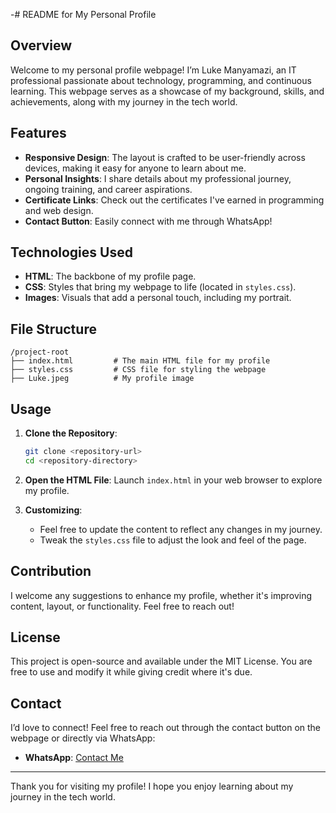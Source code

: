 -# README for My Personal Profile

## Overview

Welcome to my personal profile webpage! I’m Luke Manyamazi, an IT professional passionate about technology, programming, and continuous learning. This webpage serves as a showcase of my background, skills, and achievements, along with my journey in the tech world.

## Features

- **Responsive Design**: The layout is crafted to be user-friendly across devices, making it easy for anyone to learn about me.
- **Personal Insights**: I share details about my professional journey, ongoing training, and career aspirations.
- **Certificate Links**: Check out the certificates I've earned in programming and web design.
- **Contact Button**: Easily connect with me through WhatsApp!

## Technologies Used

- **HTML**: The backbone of my profile page.
- **CSS**: Styles that bring my webpage to life (located in `styles.css`).
- **Images**: Visuals that add a personal touch, including my portrait.

## File Structure

```
/project-root
├── index.html         # The main HTML file for my profile
├── styles.css         # CSS file for styling the webpage
├── Luke.jpeg          # My profile image
```

## Usage

1. **Clone the Repository**:
   ```bash
   git clone <repository-url>
   cd <repository-directory>
   ```

2. **Open the HTML File**:
   Launch `index.html` in your web browser to explore my profile.

3. **Customizing**:
   - Feel free to update the content to reflect any changes in my journey.
   - Tweak the `styles.css` file to adjust the look and feel of the page.

## Contribution

I welcome any suggestions to enhance my profile, whether it's improving content, layout, or functionality. Feel free to reach out!

## License

This project is open-source and available under the MIT License. You are free to use and modify it while giving credit where it's due.

## Contact

I’d love to connect! Feel free to reach out through the contact button on the webpage or directly via WhatsApp:

- **WhatsApp**: [Contact Me](#)

---

Thank you for visiting my profile! I hope you enjoy learning about my journey in the tech world.
